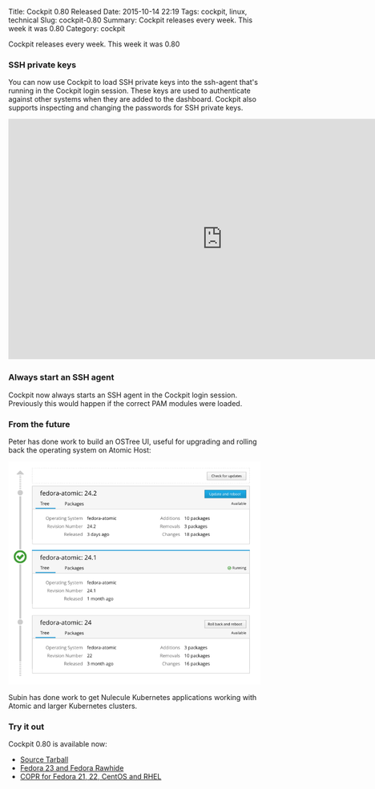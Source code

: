 Title: Cockpit 0.80 Released
Date: 2015-10-14 22:19
Tags: cockpit, linux, technical
Slug: cockpit-0.80
Summary: Cockpit releases every week. This week it was 0.80
Category: cockpit

Cockpit releases every week. This week it was 0.80

### SSH private keys

You can now use Cockpit to load SSH private keys into the ssh-agent that's
running in the Cockpit login session. These keys are used to authenticate
against other systems when they are added to the dashboard. Cockpit also
supports inspecting and changing the passwords for SSH private keys.

<iframe width="853" height="480" src="https://www.youtube.com/embed/RZ_N2iCPm_U" frameborder="0" allowfullscreen></iframe>

### Always start an SSH agent

Cockpit now always starts an SSH agent in the Cockpit login session. Previously
this would happen if the correct PAM modules were loaded.

### From the future

Peter has done work to build an OSTree UI, useful for upgrading and rolling back
the operating system on Atomic Host:

[![OSTree Design Work](images/cockpit-ostree-design.png)](https://raw.githubusercontent.com/cockpit-project/cockpit-design/master/software-updates/software-updates-ostree-alt.png)

Subin has done work to get Nulecule Kubernetes applications working with Atomic
and larger Kubernetes clusters.

### Try it out

Cockpit 0.80 is available now:

 * [Source Tarball](https://github.com/cockpit-project/cockpit/releases/tag/0.80)
 * [Fedora 23 and Fedora Rawhide](https://bodhi.fedoraproject.org/updates/FEDORA-2015-28a7f2b07f)
 * [COPR for Fedora 21, 22, CentOS and RHEL](https://copr.fedoraproject.org/coprs/sgallagh/cockpit-preview/)

